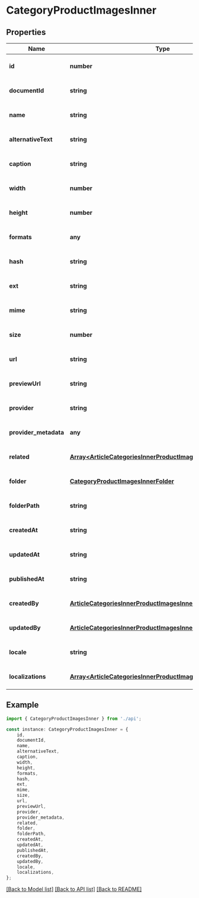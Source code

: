 # CategoryProductImagesInner


## Properties

Name | Type | Description | Notes
------------ | ------------- | ------------- | -------------
**id** | **number** |  | [optional] [default to undefined]
**documentId** | **string** |  | [optional] [default to undefined]
**name** | **string** |  | [optional] [default to undefined]
**alternativeText** | **string** |  | [optional] [default to undefined]
**caption** | **string** |  | [optional] [default to undefined]
**width** | **number** |  | [optional] [default to undefined]
**height** | **number** |  | [optional] [default to undefined]
**formats** | **any** |  | [optional] [default to undefined]
**hash** | **string** |  | [optional] [default to undefined]
**ext** | **string** |  | [optional] [default to undefined]
**mime** | **string** |  | [optional] [default to undefined]
**size** | **number** |  | [optional] [default to undefined]
**url** | **string** |  | [optional] [default to undefined]
**previewUrl** | **string** |  | [optional] [default to undefined]
**provider** | **string** |  | [optional] [default to undefined]
**provider_metadata** | **any** |  | [optional] [default to undefined]
**related** | [**Array&lt;ArticleCategoriesInnerProductImagesInnerRelatedInner&gt;**](ArticleCategoriesInnerProductImagesInnerRelatedInner.md) |  | [optional] [default to undefined]
**folder** | [**CategoryProductImagesInnerFolder**](CategoryProductImagesInnerFolder.md) |  | [optional] [default to undefined]
**folderPath** | **string** |  | [optional] [default to undefined]
**createdAt** | **string** |  | [optional] [default to undefined]
**updatedAt** | **string** |  | [optional] [default to undefined]
**publishedAt** | **string** |  | [optional] [default to undefined]
**createdBy** | [**ArticleCategoriesInnerProductImagesInnerRelatedInner**](ArticleCategoriesInnerProductImagesInnerRelatedInner.md) |  | [optional] [default to undefined]
**updatedBy** | [**ArticleCategoriesInnerProductImagesInnerRelatedInner**](ArticleCategoriesInnerProductImagesInnerRelatedInner.md) |  | [optional] [default to undefined]
**locale** | **string** |  | [optional] [default to undefined]
**localizations** | [**Array&lt;ArticleCategoriesInnerProductImagesInnerRelatedInner&gt;**](ArticleCategoriesInnerProductImagesInnerRelatedInner.md) |  | [optional] [default to undefined]

## Example

```typescript
import { CategoryProductImagesInner } from './api';

const instance: CategoryProductImagesInner = {
    id,
    documentId,
    name,
    alternativeText,
    caption,
    width,
    height,
    formats,
    hash,
    ext,
    mime,
    size,
    url,
    previewUrl,
    provider,
    provider_metadata,
    related,
    folder,
    folderPath,
    createdAt,
    updatedAt,
    publishedAt,
    createdBy,
    updatedBy,
    locale,
    localizations,
};
```

[[Back to Model list]](../README.md#documentation-for-models) [[Back to API list]](../README.md#documentation-for-api-endpoints) [[Back to README]](../README.md)
